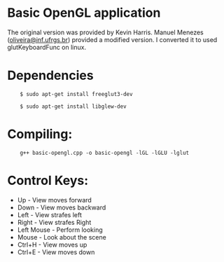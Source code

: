 # Basic OpenGL application
The original version was provided by Kevin Harris. Manuel Menezes (oliveira@inf.ufrgs.br) provided a modified version. I converted it to used glutKeyboardFunc on linux.

# Dependencies

        $ sudo apt-get install freeglut3-dev
 
        $ sudo apt-get install libglew-dev

# Compiling:

        g++ basic-opengl.cpp -o basic-opengl -lGL -lGLU -lglut

# Control Keys: 
* Up         - View moves forward
* Down       - View moves backward
* Left       - View strafes left
* Right      - View strafes Right
* Left Mouse - Perform looking
* Mouse      - Look about the scene
* Ctrl+H     - View moves up
* Ctrl+E     - View moves down

